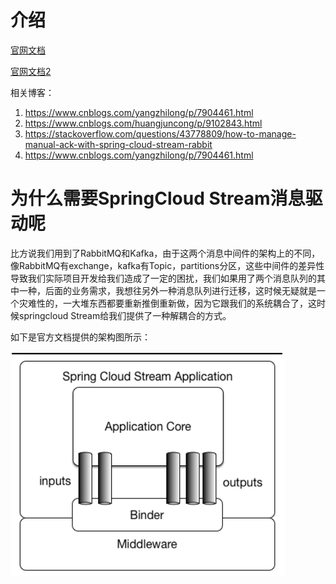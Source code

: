 # 介绍

[官网文档](https://spring.io/docs/reference)

[官网文档2](https://docs.spring.io/spring-cloud-stream/docs/Chelsea.BUILD-SNAPSHOT/reference/htmlsingle/index.html#_spring_cloud_stream_core)

相关博客：
1. https://www.cnblogs.com/yangzhilong/p/7904461.html
2. https://www.cnblogs.com/huangjuncong/p/9102843.html
3. https://stackoverflow.com/questions/43778809/how-to-manage-manual-ack-with-spring-cloud-stream-rabbit
4. https://www.cnblogs.com/yangzhilong/p/7904461.html

# 为什么需要SpringCloud Stream消息驱动呢
比方说我们用到了RabbitMQ和Kafka，由于这两个消息中间件的架构上的不同，像RabbitMQ有exchange，kafka有Topic，partitions分区，这些中间件的差异性导致我们实际项目开发给我们造成了一定的困扰，我们如果用了两个消息队列的其中一种，后面的业务需求，我想往另外一种消息队列进行迁移，这时候无疑就是一个灾难性的，一大堆东西都要重新推倒重新做，因为它跟我们的系统耦合了，这时候springcloud Stream给我们提供了一种解耦合的方式。

如下是官方文档提供的架构图所示：

![spring-cloud-stream架构](image/spring-cloud-stream架构.png)